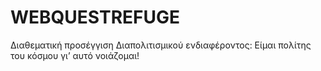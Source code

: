 # WEBQUESTREFUGE
Διαθεματική προσέγγιση Διαπολιτισμικού ενδιαφέροντος:  Είμαι πολίτης του κόσμου γι’ αυτό νοιάζομαι!
